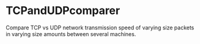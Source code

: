 # TCPandUDPcomparer
 Compare TCP vs UDP network transmission speed of varying size packets in varying size amounts between several machines.
